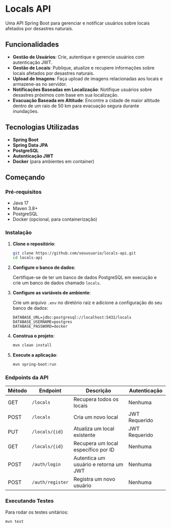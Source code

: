 # Locals API

Uma API Spring Boot para gerenciar e notificar usuários sobre locais afetados por desastres naturais.

## Funcionalidades

- **Gestão de Usuários**: Crie, autentique e gerencie usuários com autenticação JWT.
- **Gestão de Locais**: Publique, atualize e recupere informações sobre locais afetados por desastres naturais.
- **Upload de Imagens**: Faça upload de imagens relacionadas aos locais e armazene-as no servidor.
- **Notificações Baseadas em Localização**: Notifique usuários sobre desastres próximos com base em sua localização.
- **Evacuação Baseada em Altitude**: Encontre a cidade de maior altitude dentro de um raio de 50 km para evacuação segura durante inundações.

## Tecnologias Utilizadas

- **Spring Boot**
- **Spring Data JPA**
- **PostgreSQL**
- **Autenticação JWT**
- **Docker** (para ambientes em container)

## Começando

### Pré-requisitos

- Java 17
- Maven 3.8+
- PostgreSQL
- Docker (opcional, para containerização)

### Instalação

1. **Clone o repositório**:

    ```bash
    git clone https://github.com/seuusuario/locals-api.git
    cd locals-api
    ```

2. **Configure o banco de dados**:
   
   Certifique-se de ter um banco de dados PostgreSQL em execução e crie um banco de dados chamado `locals`.

3. **Configure as variáveis de ambiente**:

   Crie um arquivo `.env` no diretório raiz e adicione a configuração do seu banco de dados:

    ```env
    DATABASE_URL=jdbc:postgresql://localhost:5432/locals
    DATABASE_USERNAME=postgres
    DATABASE_PASSWORD=docker
    ```

4. **Construa o projeto**:

    ```bash
    mvn clean install
    ```

5. **Execute a aplicação**:

    ```bash
    mvn spring-boot:run
    ```

### Endpoints da API

| Método | Endpoint             | Descrição                                         | Autenticação   |
|--------|----------------------|---------------------------------------------------|----------------|
| GET    | `/locals`             | Recupera todos os locais                         | Nenhuma        |
| POST   | `/locals`             | Cria um novo local                                | JWT Requerido  |
| PUT    | `/locals/{id}`        | Atualiza um local existente                       | JWT Requerido  |
| GET    | `/locals/{id}`        | Recupera um local específico por ID               | Nenhuma        |
| POST   | `/auth/login`         | Autentica um usuário e retorna um JWT             | Nenhuma        |
| POST   | `/auth/register`      | Registra um novo usuário                          | Nenhuma        |

### Executando Testes

Para rodar os testes unitários:

```bash
mvn test
